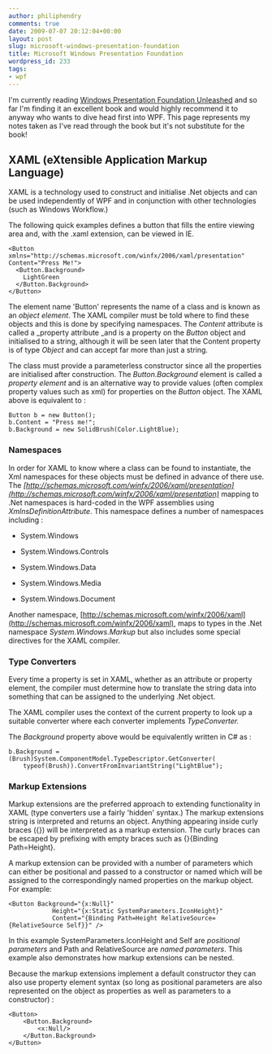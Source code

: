 ```yaml
---
author: philiphendry
comments: true
date: 2009-07-07 20:12:04+00:00
layout: post
slug: microsoft-windows-presentation-foundation
title: Microsoft Windows Presentation Foundation
wordpress_id: 233
tags:
- wpf
---
```


I'm currently reading [Windows Presentation Foundation Unleashed](http://www.amazon.co.uk/Windows-Presentation-Foundation-Unleashed-WPF/dp/0672328917/ref=sr_1_1?ie=UTF8&s=books&qid=1209978265&sr=8-1) and so far I'm finding it an excellent book and would highly recommend it to anyway who wants to dive head first into WPF. This page represents my notes taken as I've read through the book but it's not substitute for the book!

 

## XAML (eXtensible Application Markup Language)

 

XAML is a technology used to construct and initialise .Net objects and can be used independently of WPF and in conjunction with other technologies (such as Windows Workflow.)

 

The following quick examples defines a button that fills the entire viewing area and, with the .xaml extension, can be viewed in IE.

 
```    
<Button xmlns="http://schemas.microsoft.com/winfx/2006/xaml/presentation" Content="Press Me!">
  <Button.Background>
    LightGreen
  </Button.Background>
</Button>
```

The element name 'Button' represents the name of a class and is known as an _object element_. The XAML compiler must be told where to find these objects and this is done by specifying namespaces. The _Content_ attribute is called a _property attribute _and is a property on the _Button_ object and initialised to a string, although it will be seen later that the Content property is of type _Object_ and can accept far more than just a string. 

The class must provide a parameterless constructor since all the properties are initialised after construction. The _Button.Background_ element is called a _property element_ and is an alternative way to provide values (often complex property values such as xml) for properties on the _Button_ object. The XAML above is equivalent to :
    
```
Button b = new Button();
b.Content = "Press me!";
b.Background = new SolidBrush(Color.LightBlue);
```

### Namespaces

In order for XAML to know where a class can be found to instantiate, the Xml namespaces for these objects must be defined in advance of there use. The _[http://schemas.microsoft.com/winfx/2006/xaml/presentation](http://schemas.microsoft.com/winfx/2006/xaml/presentation)_ mapping to .Net namespaces is hard-coded in the WPF assemblies using _XmlnsDefinitionAttribute_. This namespace defines a number of namespaces including :

 
  * System.Windows 
 
  * System.Windows.Controls 
 
  * System.Windows.Data 
 
  * System.Windows.Media 
 
  * System.Windows.Document 





Another namespace, [http://schemas.microsoft.com/winfx/2006/xaml](http://schemas.microsoft.com/winfx/2006/xaml), maps to types in the .Net namespace _System.Windows.Markup_ but also includes some special directives for the XAML compiler.





### Type Converters





Every time a property is set in XAML, whether as an attribute or property element, the compiler must determine how to translate the string data into something that can be assigned to the underlying .Net object.





The XAML compiler uses the context of the current property to look up a suitable converter where each converter implements _TypeConverter._





The _Background_ property above would be equivalently written in C# as :




    
```
b.Background = (Brush)System.ComponentModel.TypeDescriptor.GetConverter(
    typeof(Brush)).ConvertFromInvariantString("LightBlue");
```




### Markup Extensions





Markup extensions are the preferred approach to extending functionality in XAML (type converters use a fairly 'hidden' syntax.) The markup extensions string is interpreted and returns an object. Anything appearing inside curly braces ({}) will be interpreted as a markup extension. The curly braces can be escaped by prefixing with empty braces such as {}{Binding Path=Height}.





A markup extension can be provided with a number of parameters which can either be positional and passed to a constructor or named which will be assigned to the correspondingly named properties on the markup object. For example:




    
```
<Button Background="{x:Null}"
            Height="{x:Static SystemParameters.IconHeight}"
            Content="{Binding Path=Height RelativeSource={RelativeSource Self}}" />
```




In this example SystemParameters.IconHeight and Self are _positional parameters_ and Path and RelativeSource are _named parameters_. This example also demonstrates how markup extensions can be nested.





Because the markup extensions implement a default constructor they can also use property element syntax (so long as positional parameters are also represented on the object as properties as well as parameters to a constructor) :



```
<Button>
    <Button.Background>
        <x:Null/>
    </Button.Background>
</Button>
```
    



